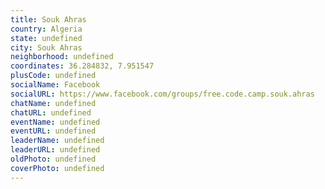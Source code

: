 ```yaml
---
title: Souk Ahras
country: Algeria
state: undefined
city: Souk Ahras
neighborhood: undefined
coordinates: 36.284832, 7.951547
plusCode: undefined
socialName: Facebook
socialURL: https://www.facebook.com/groups/free.code.camp.souk.ahras
chatName: undefined
chatURL: undefined
eventName: undefined
eventURL: undefined
leaderName: undefined
leaderURL: undefined
oldPhoto: undefined
coverPhoto: undefined
---
```

